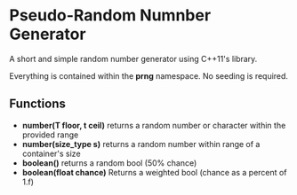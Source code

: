 # Pseudo-Random Numnber Generator

A short and simple random number generator using C++11's <random> library.
  
Everything is contained within the **prng** namespace. No seeding is required.

## Functions
  - **number(T floor, t ceil)** returns a random number or character within the provided range
  - **number(size_type s)** returns a random number within range of a container's size
  - **boolean()** returns a random bool (50% chance)
  - **boolean(float chance)** Returns a weighted bool (chance as a percent of 1.f)
